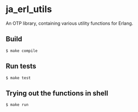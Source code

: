 # ja_erl_utils

An OTP library, containing various utility functions for Erlang.

## Build

    $ make compile

## Run tests

    $ make test

## Trying out the functions in shell

    $ make run
